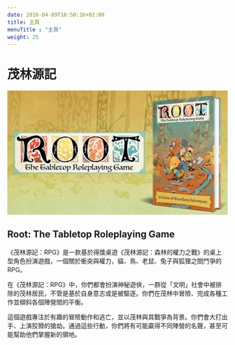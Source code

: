 ```yaml
---
date: 2016-04-09T16:50:16+02:00
title: 主頁
menuTitle : "主頁"
weight: 25
---
```


# 茂林源記

![Kickstarter](/images/kickstarter_cover.jpg)

## Root: The Tabletop Roleplaying Game
《茂林源記：RPG》是一款基於得獎桌遊《茂林源記：森林的權力之戰》的桌上型角色扮演遊戲，一個關於衝突與權力，貓、鳥、老鼠、兔子與狐狸之間鬥爭的RPG。

在《茂林源記：RPG》中，你們都會扮演神秘遊俠，一群從「文明」社會中被排除的茂林居民，不管是基於自身意志或是被驅逐。你們在茂林中冒險、完成各種工作並傾斜各個陣營間的平衡。

這個遊戲專注於有趣的冒險動作和逃亡，並以茂林與其戰爭為背景。你們會大打出手、上演狡猾的搶劫。通過這些行動，你們將有可能贏得不同陣營的名聲，甚至可能幫助他們掌握新的領地。